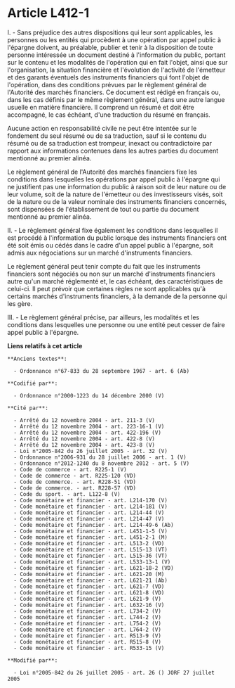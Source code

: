 # Article L412-1

I. - Sans préjudice des autres dispositions qui leur sont applicables, les personnes ou les entités qui procèdent à une
opération par appel public à l'épargne doivent, au préalable, publier et tenir à la disposition de toute personne intéressée
un document destiné à l'information du public, portant sur le contenu et les modalités de l'opération qui en fait l'objet,
ainsi que sur l'organisation, la situation financière et l'évolution de l'activité de l'émetteur et des garants éventuels des
instruments financiers qui font l'objet de l'opération, dans des conditions prévues par le règlement général de l'Autorité
des marchés financiers. Ce document est rédigé en français ou, dans les cas définis par le même règlement général, dans une
autre langue usuelle en matière financière. Il comprend un résumé et doit être accompagné, le cas échéant, d'une traduction
du résumé en français.

Aucune action en responsabilité civile ne peut être intentée sur le fondement du seul résumé ou de sa traduction, sauf si le
contenu du résumé ou de sa traduction est trompeur, inexact ou contradictoire par rapport aux informations contenues dans les
autres parties du document mentionné au premier alinéa.

Le règlement général de l'Autorité des marchés financiers fixe les conditions dans lesquelles les opérations par appel public
à l'épargne qui ne justifient pas une information du public à raison soit de leur nature ou de leur volume, soit de la nature
de l'émetteur ou des investisseurs visés, soit de la nature ou de la valeur nominale des instruments financiers concernés,
sont dispensées de l'établissement de tout ou partie du document mentionné au premier alinéa.

II. - Le règlement général fixe également les conditions dans lesquelles il est procédé à l'information du public lorsque des
instruments financiers ont été soit émis ou cédés dans le cadre d'un appel public à l'épargne, soit admis aux négociations
sur un marché d'instruments financiers.

Le règlement général peut tenir compte du fait que les instruments financiers sont négociés ou non sur un marché
d'instruments financiers autre qu'un marché réglementé et, le cas échéant, des caractéristiques de celui-ci. Il peut prévoir
que certaines règles ne sont applicables qu'à certains marchés d'instruments financiers, à la demande de la personne qui les
gère.

III. - Le règlement général précise, par ailleurs, les modalités et les conditions dans lesquelles une personne ou une entité
peut cesser de faire appel public à l'épargne.

**Liens relatifs à cet article**

	**Anciens textes**:

	  - Ordonnance n°67-833 du 28 septembre 1967 - art. 6 (Ab)

	**Codifié par**:

	  - Ordonnance n°2000-1223 du 14 décembre 2000 (V)

	**Cité par**:

	  - Arrêté du 12 novembre 2004 - art. 211-3 (V)
	  - Arrêté du 12 novembre 2004 - art. 223-16-1 (V)
	  - Arrêté du 12 novembre 2004 - art. 422-196 (V)
	  - Arrêté du 12 novembre 2004 - art. 422-8 (V)
	  - Arrêté du 12 novembre 2004 - art. 423-8 (V)
	  - Loi n°2005-842 du 26 juillet 2005 - art. 32 (V)
	  - Ordonnance n°2006-931 du 28 juillet 2006 - art. 1 (V)
	  - Ordonnance n°2012-1240 du 8 novembre 2012 - art. 5 (V)
	  - Code de commerce - art. R225-1 (V)
	  - Code de commerce - art. R225-120 (VD)
	  - Code de commerce. - art. R228-51 (VD)
	  - Code de commerce. - art. R228-57 (VD)
	  - Code du sport. - art. L122-8 (V)
	  - Code monétaire et financier - art. L214-170 (V)
	  - Code monétaire et financier - art. L214-181 (V)
	  - Code monétaire et financier - art. L214-44 (V)
	  - Code monétaire et financier - art. L214-47 (V)
	  - Code monétaire et financier - art. L214-49-6 (Ab)
	  - Code monétaire et financier - art. L451-1-5 (V)
	  - Code monétaire et financier - art. L451-2-1 (M)
	  - Code monétaire et financier - art. L513-2 (VD)
	  - Code monétaire et financier - art. L515-13 (VT)
	  - Code monétaire et financier - art. L515-36 (VT)
	  - Code monétaire et financier - art. L533-13-1 (V)
	  - Code monétaire et financier - art. L621-18-2 (VD)
	  - Code monétaire et financier - art. L621-20 (M)
	  - Code monétaire et financier - art. L621-21 (Ab)
	  - Code monétaire et financier - art. L621-7 (VD)
	  - Code monétaire et financier - art. L621-8 (VD)
	  - Code monétaire et financier - art. L621-9 (V)
	  - Code monétaire et financier - art. L632-16 (V)
	  - Code monétaire et financier - art. L734-2 (V)
	  - Code monétaire et financier - art. L744-2 (V)
	  - Code monétaire et financier - art. L754-2 (V)
	  - Code monétaire et financier - art. L764-2 (V)
	  - Code monétaire et financier - art. R513-9 (V)
	  - Code monétaire et financier - art. R515-8 (V)
	  - Code monétaire et financier - art. R533-15 (V)

	**Modifié par**:

	  - Loi n°2005-842 du 26 juillet 2005 - art. 26 () JORF 27 juillet 2005
